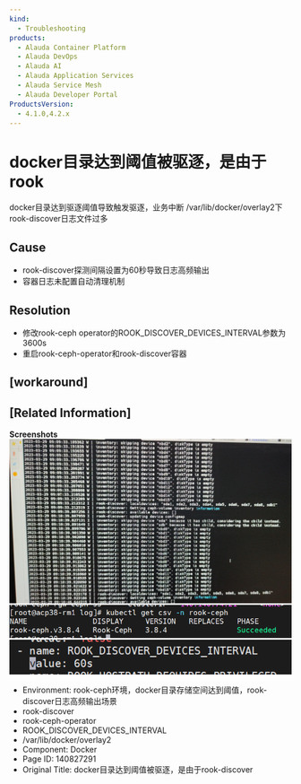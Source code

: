 ```yaml
---
kind:
  - Troubleshooting
products:
  - Alauda Container Platform
  - Alauda DevOps
  - Alauda AI
  - Alauda Application Services
  - Alauda Service Mesh
  - Alauda Developer Portal
ProductsVersion:
  - 4.1.0,4.2.x
---
```

<!-- A type of document that involves encountering a fault, diagnosing it, performing root cause analysis, and providing solutions. -->

# docker目录达到阈值被驱逐，是由于rook

docker目录达到驱逐阈值导致触发驱逐，业务中断 /var/lib/docker/overlay2下rook-discover日志文件过多

## Cause
- rook-discover探测间隔设置为60秒导致日志高频输出
- 容器日志未配置自动清理机制

## Resolution
- 修改rook-ceph operator的ROOK_DISCOVER_DEVICES_INTERVAL参数为3600s
- 重启rook-ceph-operator和rook-discover容器

## [workaround]

## [Related Information]
**Screenshots**
![](assets/dockermu-lu-da-dao-yu-zhi-bei-qu-zhu-shi-you-yu-rook-discover/image2023-3-30_11-41-9.png)
![](assets/dockermu-lu-da-dao-yu-zhi-bei-qu-zhu-shi-you-yu-rook-discover/image2023-3-30_11-44-11.png)
![](assets/dockermu-lu-da-dao-yu-zhi-bei-qu-zhu-shi-you-yu-rook-discover/image2023-3-30_11-45-39.png)
- Environment: rook-ceph环境，docker目录存储空间达到阈值，rook-discover日志高频输出场景
- rook-discover
- rook-ceph-operator
- ROOK_DISCOVER_DEVICES_INTERVAL
- /var/lib/docker/overlay2
- Component: Docker
- Page ID: 140827291
- Original Title: docker目录达到阈值被驱逐，是由于rook-discover
